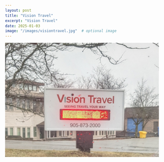 ```yaml
---
layout: post
title: "Vision Travel"
excerpt: "Vision Travel"
date: 2025-01-03
image: "/images/visiontravel.jpg"  # optional image
---
```


<img src="/images/visiontravel.jpg">
